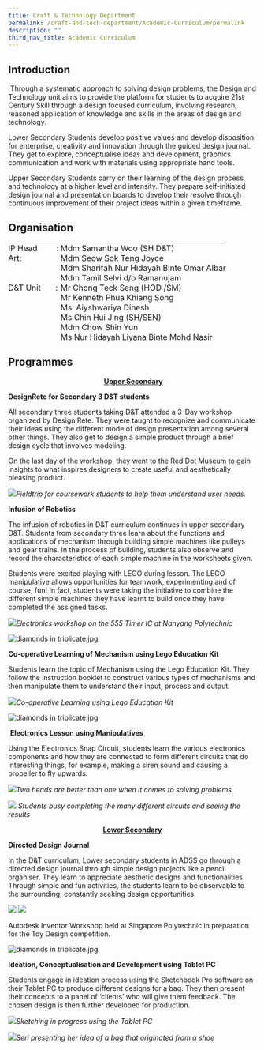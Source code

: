 ```yaml
---
title: Craft & Technology Department
permalink: /craft-and-tech-department/Academic-Curriculum/permalink
description: ""
third_nav_title: Academic Curriculum
---
```

Introduction
------------

 Through a systematic approach to solving design problems, the Design and Technology unit aims to provide the platform for students to acquire 21st Century Skill through a design focused curriculum, involving research, reasoned application of knowledge and skills in the areas of design and technology.

Lower Secondary Students develop positive values and develop disposition for enterprise, creativity and innovation through the guided design journal. They get to explore, conceptualise ideas and development, graphics communication and work with materials using appropriate hand tools.

Upper Secondary Students carry on their learning of the design process and technology at a higher level and intensity. They prepare self-initiated design journal and presentation boards to develop their resolve through continuous improvement of their project ideas within a given timeframe.

Organisation 
-------------

<table border="0" style="margin: 0px; outline: 0px; padding: 0px; height: 200px; width: 453px;"><tbody style="margin: 0px; outline: 0px; padding: 0px;"><tr style="margin: 0px; outline: 0px; padding: 0px;"><td style="margin: 0px; outline: 0px; padding: 0px;">IP Head &nbsp;&nbsp;&nbsp;&nbsp;&nbsp;&nbsp;&nbsp; :&nbsp;</td><td style="margin: 0px; outline: 0px; padding: 0px;">Mdm Samantha Woo (SH D&amp;T)</td></tr><tr style="margin: 0px; outline: 0px; padding: 0px;"><td style="margin: 0px; outline: 0px; padding: 0px;"></td><td style="margin: 0px; outline: 0px; padding: 0px;"></td></tr><tr style="margin: 0px; outline: 0px; padding: 0px;"><td style="margin: 0px; outline: 0px; padding: 0px;">Art:&nbsp;</td><td style="margin: 0px; outline: 0px; padding: 0px;">Mdm Seow Sok Teng Joyce&nbsp;</td></tr><tr style="margin: 0px; outline: 0px; padding: 0px;"><td style="margin: 0px; outline: 0px; padding: 0px;"></td><td style="margin: 0px; outline: 0px; padding: 0px;">Mdm Sharifah Nur Hidayah Binte Omar Albar</td></tr><tr style="margin: 0px; outline: 0px; padding: 0px;"><td style="margin: 0px; outline: 0px; padding: 0px;"></td><td style="margin: 0px; outline: 0px; padding: 0px;">Mdm Tamil Selvi d/o Ramanujam</td></tr><tr style="margin: 0px; outline: 0px; padding: 0px;"><td style="margin: 0px; outline: 0px; padding: 0px;"></td><td style="margin: 0px; outline: 0px; padding: 0px;"></td></tr><tr style="margin: 0px; outline: 0px; padding: 0px;"><td style="margin: 0px; outline: 0px; padding: 0px;">D&amp;T Unit&nbsp; &nbsp; &nbsp; &nbsp;:&nbsp;</td><td style="margin: 0px; outline: 0px; padding: 0px;">Mr Chong Teck Seng (HOD /SM)</td></tr><tr style="margin: 0px; outline: 0px; padding: 0px;"><td style="margin: 0px; outline: 0px; padding: 0px;"></td><td style="margin: 0px; outline: 0px; padding: 0px;">Mr Kenneth Phua Khiang Song</td></tr><tr style="margin: 0px; outline: 0px; padding: 0px;"><td style="margin: 0px; outline: 0px; padding: 0px;"></td><td style="margin: 0px; outline: 0px; padding: 0px;">Ms&nbsp; Aiyshwariya Dinesh</td></tr><tr style="margin: 0px; outline: 0px; padding: 0px;"><td style="margin: 0px; outline: 0px; padding: 0px;"><br style="margin: 0px; outline: 0px; padding: 0px;"></td><td style="margin: 0px; outline: 0px; padding: 0px;">Ms Chin Hui Jing (SH/SEN)</td></tr><tr style="margin: 0px; outline: 0px; padding: 0px;"><td style="margin: 0px; outline: 0px; padding: 0px;"><br style="margin: 0px; outline: 0px; padding: 0px;"></td><td style="margin: 0px; outline: 0px; padding: 0px;">Mdm Chow Shin Yun</td></tr><tr style="margin: 0px; outline: 0px; padding: 0px;"><td style="margin: 0px; outline: 0px; padding: 0px;"><br style="margin: 0px; outline: 0px; padding: 0px;"></td><td style="margin: 0px; outline: 0px; padding: 0px;">Ms Nur Hidayah Liyana Binte Mohd Nasir</td></tr></tbody></table>

Programmes
----------

<p style="text-align: center;">&nbsp;<strong style="background-color: transparent;"><u>Upper Secondary</u></strong></p>

**DesignRete for Secondary 3 D&T students**

All secondary three students taking D&T attended a 3-Day workshop organized by Design Rete. They were taught to recognize and communicate their ideas using the different mode of design presentation among several other things. They also get to design a simple product through a brief design cycle that involves modeling.

On the last day of the workshop, they went to the Red Dot Museum to gain insights to what inspires designers to create useful and aesthetically pleasing product. 

![](https://admiraltysec.moe.edu.sg/qql/slot/u752/Academic%20Curriculum%20&%20Applied%20Learning%20P/Academic%20Curriculum/Design%20&%20Technology/Picture1.png)_Fieldtrip for coursework students to help them understand user needs._

**Infusion of Robotics**

The infusion of robotics in D&T curriculum continues in upper secondary D&T. Students from secondary three learn about the functions and applications of mechanism through building simple machines like pulleys and gear trains. In the process of building, students also observe and record the characteristics of each simple machine in the worksheets given.

Students were excited playing with LEGO during lesson. The LEGO manipulative allows opportunities for teamwork, experimenting and of course, fun! In fact, students were taking the initiative to combine the different simple machines they have learnt to build once they have completed the assigned tasks.

![](https://admiraltysec.moe.edu.sg/qql/slot/u752/Academic%20Curriculum%20&%20Applied%20Learning%20P/Academic%20Curriculum/Design%20&%20Technology/Picture2.png)_Electronics workshop on the 555 Timer IC at Nanyang Polytechnic_

![diamonds in triplicate.jpg](https://admiraltysec.moe.edu.sg/qql/slot/u752/diamonds%20in%20triplicate.jpg)

  

**Co-operative Learning of Mechanism using Lego Education Kit**

Students learn the topic of Mechanism using the Lego Education Kit. They follow the instruction booklet to construct various types of mechanisms and then manipulate them to understand their input, process and output. 

![](https://admiraltysec.moe.edu.sg/qql/slot/u752/Academic%20Curriculum%20&%20Applied%20Learning%20P/Academic%20Curriculum/Design%20&%20Technology/Picture3.png)_Co-operative Learning using Lego Education Kit_

![diamonds in triplicate.jpg](https://admiraltysec.moe.edu.sg/qql/slot/u752/diamonds%20in%20triplicate.jpg)  
  

 **Electronics Lesson using Manipulatives**

Using the Electronics Snap Circuit, students learn the various electronics components and how they are connected to form different circuits that do interesting things, for example, making a siren sound and causing a propeller to fly upwards. 

![](https://admiraltysec.moe.edu.sg/qql/slot/u752/Academic%20Curriculum%20&%20Applied%20Learning%20P/Academic%20Curriculum/Design%20&%20Technology/Picture4.png)_Two heads are better than one when it comes to solving problems_ 

![](https://admiraltysec.moe.edu.sg/qql/slot/u752/Academic%20Curriculum%20&%20Applied%20Learning%20P/Academic%20Curriculum/Design%20&%20Technology/Picture5.png) _Students busy completing the many different circuits and seeing the results_

<p align="center"><strong><u>Lower Secondary</u></strong></p>

**Directed Design Journal**

In the D&T curriculum, Lower secondary students in ADSS go through a directed design journal through simple design projects like a pencil organiser. They learn to appreciate aesthetic designs and functionalities. Through simple and fun activities, the students learn to be observable to the surrounding, constantly seeking design opportunities.

![](https://admiraltysec.moe.edu.sg/qql/slot/u752/Academic%20Curriculum%20&%20Applied%20Learning%20P/Academic%20Curriculum/Design%20&%20Technology/Picture6.png) ![](https://admiraltysec.moe.edu.sg/qql/slot/u752/Academic%20Curriculum%20&%20Applied%20Learning%20P/Academic%20Curriculum/Design%20&%20Technology/Picture7.png)

Autodesk Inventor Workshop held at Singapore Polytechnic in preparation for the Toy Design competition.

  

![diamonds in triplicate.jpg](https://admiraltysec.moe.edu.sg/qql/slot/u752/diamonds%20in%20triplicate.jpg)

**Ideation, Conceptualisation and Development using Tablet PC**

Students engage in ideation process using the Sketchbook Pro software on their Tablet PC to produce different designs for a bag. They then present their concepts to a panel of ‘clients’ who will give them feedback. The chosen design is then further developed for production.

![](https://admiraltysec.moe.edu.sg/qql/slot/u752/Academic%20Curriculum%20&%20Applied%20Learning%20P/Academic%20Curriculum/Design%20&%20Technology/Picture8.png)_Sketching in progress using the Tablet PC_

![](https://admiraltysec.moe.edu.sg/qql/slot/u752/Academic%20Curriculum%20&%20Applied%20Learning%20P/Academic%20Curriculum/Design%20&%20Technology/Picture9.png)_Seri presenting her idea of a bag that originated from a shoe_